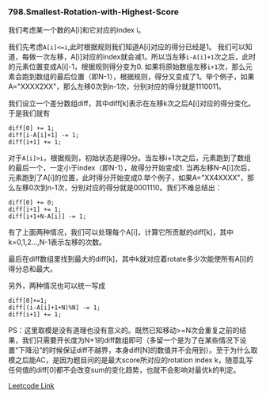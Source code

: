 ### 798.Smallest-Rotation-with-Highest-Score

我们考虑某一个数的A[i]和它对应的index i。

我们先考虑```A[i]<=i```,此时根据规则我们知道A[i]对应的得分已经是1。 我们可以知道，每做一次左移，A[i]对应的index就会减1。所以当左移```i-A[i]+1```次之后，此时的元素位置变成A[i]-1，根据规则得分变为0. 如果将原始数组左移```i+1```次，那么元素会跑到数组的最后位置（即N-1），根据规则，得分又变成了1。举个例子，如果A="XXXX2XX"，那么左移0次到n-1次，分别对应的得分就是1110011。

我们设立一个差分数组diff，其中diff[k]表示在左移k次之后A[i]对应的得分变化。于是我们就有
```
diff[0] += 1;
diff[i-A[i]+1] -= 1;
diff[i+1] += 1;
```

对于```A[i]>i```，根据规则，初始状态是得0分。当左移i+1次之后，元素跑到了数组的最后一个，一定小于index（即N-1），故得分开始变成1. 当再左移N-A[i]次后，元素跑到了A[i]的位置，此时得分开始变成0.举个例子，如果A="XX4XXXX"，那么左移0次到n-1次，分别对应的得分就是0001110。我们不难总结出：
```
diff[0] += 0;
diff[i+1] += 1;
diff[i+1+N-A[i]] -= 1;
```

有了上面两种情况，我们可以处理每个A[i]，计算它所贡献的diff[k]，其中k=0,1,2...,N-1表示左移的次数。

最后在diff数组里找到最大的diff[k]，其中k就对应着rotate多少次能使所有A[i]的得分总和最大。

另外，两种情况也可以统一写成
```
diff[0]+=1;
diff[(i-A[i]+1+N)%N] -= 1;
diff[i+1] += 1;
```

PS：这里取模是没有道理也没有意义的。既然已知移动>=N次会重复之前的结果，我们只需要开长度为N+1的diff数组即可（多留一个是为了在某些情况下设置“下降沿”的时候保证diff不越界，本身diff[N]的数值并不会用到）。至于为什么取模之后能AC，是因为题目问的是最大score所对应的rotation index k，随意乱写任何值的diff[0]都不会改变sum的变化趋势，也就不会影响对最优k的判定。


[Leetcode Link](https://leetcode.com/problems/smallest-rotation-with-highest-score)
